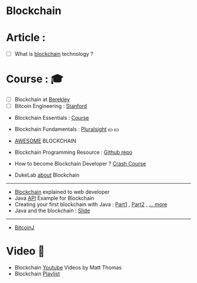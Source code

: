# Blockchain
# Article :
- [ ] What is [blockchain](https://blockgeeks.com/guides/what-is-blockchain-technology/) technology ?

# Course : :mortar_board:
- [ ] Blockchain at [Berekley](https://blockchain.berkeley.edu/)
- [ ] Bitcoin Engineering : [Stanford](http://bitcoin.stanford.edu/)

* Blockchain Essentials : [Course](https://cognitiveclass.ai/courses/blockchain-course/)

* Blockchain Fundamentals : [Pluralsight](https://www.pluralsight.com/courses/blockchain-fundamentals) :dollar: :dollar:

* [AWESOME](https://github.com/openblockchains/awesome-blockchains) BLOCKCHAIN

* Blockchain Programming Resource : [Github repo](https://github.com/digital-dreamer/blockchain-programming)
* How to become Blockchain Developer ? [Crash Course](https://blockgeeks.com/guides/blockchain-developer/)
* DukeLab [about](http://www.dukeblockchainlab.com/about-blockchain) Blockchain
---
* [Blockchain](https://marmelab.com/blog/2016/04/28/blockchain-for-web-developers-the-theory.html) explained to web developer
* Java [API](https://www.programcreek.com/java-api-examples/index.php?source_dir=Curecoin-master/#) Example for Blockchain
* Creating your first blockchain with Java : [Part1](https://medium.com/programmers-blockchain/create-simple-blockchain-java-tutorial-from-scratch-6eeed3cb03fa) , [Part2](https://medium.com/programmers-blockchain/creating-your-first-blockchain-with-java-part-2-transactions-2cdac335e0ce) , [... more](https://medium.com/programmers-blockchain)
* Java and the blockchain : [Slide](https://dzone.com/articles/java-and-the-blockchain)
---
* [BitcoinJ](https://bitcoinj.github.io/#introduction)

# Video :movie_camera:
* Blockchain [Youtube](https://www.youtube.com/channel/UCbXiy1W_1HSMawmBDfo_TOA/videos) Videos by Matt Thomas
* Blockchain [Playlist](https://www.youtube.com/playlist?list=PLfi5oI2EMygOKBr0wfTwtlpCecM6Lh9iF)


